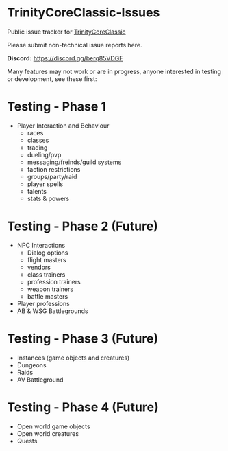 # TrinityCoreClassic-Issues
Public issue tracker for [TrinityCoreClassic](https://github.com/Frostshake/TrinityCoreClassic)

Please submit non-technical issue reports here.

**Discord:**
https://discord.gg/berq85VDGF

Many features may not work or are in progress, anyone interested in testing or development, see these first:

# Testing - Phase 1
- Player Interaction and Behaviour
  - races
  - classes
  - trading
  - dueling/pvp
  - messaging/freinds/guild systems
  - faction restrictions
  - groups/party/raid
  - player spells
  - talents
  - stats & powers 

# Testing - Phase 2 (Future)
- NPC Interactions
  - Dialog options
  - flight masters
  - vendors
  - class trainers
  - profession trainers
  - weapon trainers
  - battle masters
- Player professions
- AB & WSG Battlegrounds

# Testing - Phase 3 (Future)
- Instances (game objects and creatures)
 - Dungeons
 - Raids
 - AV Battleground

# Testing - Phase 4 (Future)
- Open world game objects
- Open world creatures
- Quests
